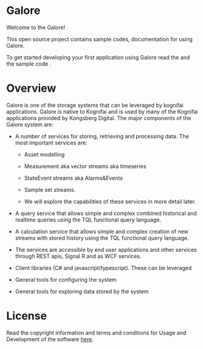 
# Galore

Welcome to the Galore!

This open source project contains sample codes, documentation for using Galore.

To get started developing your first application using Galore read the  and the sample code .

# Overview

Galore is one of the storage systems that can be leveraged by kognifai
applications. Galore is native to Kognifai and is used by many of the
Kognifai applications provided by Kongsberg Digital. The major
components of the Galore system are:

-   A number of services for storing, retrieving and processing data. The most
    important services are:

    -   Asset modelling

    -   Measurement aka vector streams aka timeseries

    -   StateEvent streams aka Alarms&Events

    -   Sample set streams.

    -   We will explore the capabilities of these services in more
        detail later.
-   A query service that allows simple and complex combined historical and realtime queries using the TQL functional query language.

-   A calculation service that allows simple and complex creation of new streams with stored history using the TQL functional query language.

-   The services are accessible by end user applications and other
    services through REST apis, Signal R and as WCF services.

-   Client libraries (C\# and javascript/typescript). These can be
    leveraged

-   General tools for configuring the system

-   General tools for exploring data stored by the system



# License
Read the copyright information and terms and conditions for Usage and Development of the software [here](https://github.com/kognifai/Kognifai/blob/master/License.md#copyright--year-kongsberg-digital-as).
